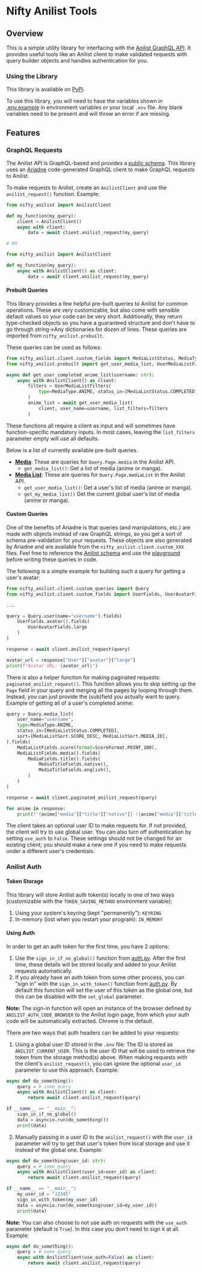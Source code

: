 # Nifty Anilist Tools

## Overview

This is a simple utility library for interfacing with the [Anilist GraphQL API](https://docs.anilist.co/).
It provides useful tools like an Anilist client to make validated requests with query builder objects and handles authentication for you.

### Using the Library

This library is available on [PyPi](https://pypi.org/project/nifty-anilist/).

To use this library, you will need to have the variables shown in [.env.example](./.env.example) in environment variables or your local `.env` file.
Any blank variables need to be present and will throw an error if are missing.

## Features

### GraphQL Requests
The Anilist API is GraphQL-based and provides a [public schema](https://studio.apollographql.com/sandbox/schema/reference). This library uses an [Ariadne](https://ariadnegraphql.org/client/intro) code-generated GraphQL client to make GraphQL requests to Anilist.

To make requests to Anilist, create an `AnilistClient` and use the `anilist_request()` function. Example:
```py
from nifty_anilist import AnilistClient 

def my_function(my_query):
    client = AnilistClient()
    async with client:
        data = await client.anilist_request(my_query)

# OR

from nifty_anilist import AnilistClient

def my_function(my_query):
    async with AnilistClient() as client:
        data = await client.anilist_request(my_query)
```

#### Prebuilt Queries

This library provides a few helpful pre-built queries to Anilist for common operations. These are very customizable, but also come with sensible default values so your code can be very short.
Additionally, they return type-checked objects so you have a guaranteed structure and don't have to go through string->Any dictionaries for dozen of lines.
These queries are imported from `nifty_anilist.prebuilt`.

These queries can be used as follows:
```py
from nifty_anilist.client.custom_fields import MediaListStatus, MediaType
from nifty_anilist.prebuilt import get_user_media_list, UserMediaListFilters

async def get_user_completed_anime_list(username: str):
    async with AnilistClient() as client:
        filters = UserMediaListFilters(
            type=MediaType.ANIME, status_in=[MediaListStatus.COMPLETED]
        )
        anime_list = await get_user_media_list(
            client, user_name=username, list_filters=filters
        )
```

These functions all require a client as input and will sometimes have function-specific mandatory inputs. In most cases, leaving the `list_filters` parameter empty will use all defaults.

Below is a list of currently available pre-built queries.

- **[Media](./nifty_anilist/prebuilt/media.py)**: These are queries for `Query.Page.media` in the Anilist API.
    - `get_media_list()`: Get a list of media (anime or manga).
- **[Media List](./nifty_anilist/prebuilt/media_list.py)**: These are queries for `Query.Page.mediaList` in the Anilist API.
    - `get_user_media_list()`: Get a user's list of media (anime or manga).
    - `get_my_media_list()` Get the current global user's list of media (anime or manga).

#### Custom Queries

One of the benefits of Ariadne is that queries (and manipulations, etc.) are made with objects instead of raw GraphQL strings, so you get a sort of schema pre-validation for your requests. These objects are also generated by Ariadne and are available from the `nifty_anilist.client.custom_XXX` files. Feel free to reference the [Anilist schema](https://studio.apollographql.com/sandbox/schema/reference) and use the [playground](https://studio.apollographql.com/sandbox/explorer?endpoint=https://graphql.anilist.co) before writing these queries in code.

The following is a simple example for building such a query for getting a user's avatar:
```py
from nifty_anilist.client.custom_queries import Query
from nifty_anilist.client.custom_fields import UserFields, UserAvatarFields

...

query = Query.user(name="username").fields(
    UserFields.avatar().fields(
        UserAvatarFields.large
    )
)

response = await client.anilist_request(query)

avatar_url = response["User"]["avatar"]["large"]
print(f"Avatar URL: {avatar_url}")
```

There is also a helper function for making paginated requests: `paginated_anilist_request()`. This function allows you to skip setting up the `Page` field in your query and merging all the pages by looping through them.
Instead, you can just provide the (sub)field you actually want to query. Example of getting all of a user's completed anime:
```py
query = Query.media_list(
    user_name="username",
    type=MediaType.ANIME,
    status_in=[MediaListStatus.COMPLETED],
    sort=[MediaListSort.SCORE_DESC, MediaListSort.MEDIA_ID],
).fields(
    MediaListFields.score(format=ScoreFormat.POINT_100),
    MediaListFields.media().fields(
        MediaFields.title().fields(
            MediaTitleFields.native(),
            MediaTitleFields.english(),
        )
    )
)

response = await client.paginated_anilist_request(query)

for anime in response:
    print(f"{anime["media"]["title"]["native"]} ({anime["media"]["title"]["english"]}): {anime["score"]}/100")
```

The client takes an optional user ID to make requests for. If not provided, the client will try to use global user. You can also turn off authentication by setting `use_auth` to `False`.
These settings should not be changed for an existing client; you should make a new one if you need to make requests under a different user's credentials.

### Anilist Auth

#### Token Storage
This library will store Anilist auth token(s) locally in one of two ways (customizable with the `TOKEN_SAVING_METHOD` environment variable):
1. Using your system's keyring (kept "permanently"): `KEYRING`
2. In-memory (lost when you restart your program): `IN_MEMORY`

#### Using Auth
In order to get an auth token for the first time, you have 2 options:
1. Use the `sign_in_if_no_global()` function from [auth.py](./nifty_anilist/auth.py). After the first time, these details will be stored locally and added to your Anilist requests automatically.
2. If you already have an auth token from some other process, you can "sign in" with the `sign_in_with_token()` function from [auth.py](./nifty_anilist/auth.py). By default this function will set the user of this token as the global one, but this can be disabled with the `set_global` parameter.

**Note:** The sign-in function will open an instance of the browser defined by `ANILIST_AUTH_CODE_BROWSER` to the Anilist login page, from which your auth code will be automatically extracted. Chrome is the default.

There are two ways that auth headers can be added to your requests:
1. Using a global user ID stored in the `.env` file: The ID is stored as `ANILIST_CURRENT_USER`. This is the user ID that will be used to retrieve the token from the storage method(s) above. When making requests with the client's `anilist_request()`, you can ignore the optional `user_id` parameter to use this approach. Example:
```py
async def do_something():
    query = # some query
    async with AnilistClient() as client:
        return await client.anilist_request(query)

if __name__ == "__main__":
    sign_in_if_no_global()
    data = asyncio.run(do_something())
    print(data)
```
2. Manually passing in a user ID to the `anilist_request()` with the `user_id` parameter will try to get that user's token from local storage and use it instead of the global one. Example:
```py
async def do_something(user_id: str):
    query = # some query
    async with AnilistClient(user_id=user_id) as client:
        return await client.anilist_request(query)

if __name__ == "__main__":
    my_user_id = "12345"
    sign_in_with_token(my_user_id)
    data = asyncio.run(do_something(user_id=my_user_id))
    print(data)
```

**Note:** You can also choose to not use auth on requests with the `use_auth` parameter (default is `True`). In this case you don't need to sign it at all. Example:
```py
async def do_something():
    query = # some query
    async with AnilistClient(use_auth=False) as client:
        return await client.anilist_request(query)
```
